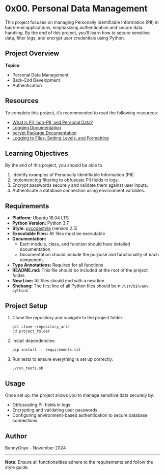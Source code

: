 # 0x00. Personal Data Management

This project focuses on managing Personally Identifiable Information (PII) in back-end applications, emphasizing authentication and secure data handling. By the end of this project, you'll learn how to secure sensitive data, filter logs, and encrypt user credentials using Python.

## Project Overview

**Topics:**
- Personal Data Management
- Back-End Development
- Authentication

## Resources

To complete this project, it’s recommended to read the following resources:
- [What Is PII, non-PII, and Personal Data?](#)
- [Logging Documentation](#)
- [bcrypt Package Documentation](#)
- [Logging to Files, Setting Levels, and Formatting](#)

## Learning Objectives

By the end of this project, you should be able to:
1. Identify examples of Personally Identifiable Information (PII).
2. Implement log filtering to obfuscate PII fields in logs.
3. Encrypt passwords securely and validate them against user inputs.
4. Authenticate a database connection using environment variables.

## Requirements

- **Platform:** Ubuntu 18.04 LTS
- **Python Version:** Python 3.7
- **Style:** [pycodestyle](https://pypi.org/project/pycodestyle/) (version 2.5)
- **Executable Files:** All files must be executable
- **Documentation:** 
    - Each module, class, and function should have detailed documentation.
    - Documentation should include the purpose and functionality of each component.
- **Type Annotations:** Required for all functions
- **README.md:** This file should be included at the root of the project folder.
- **New Line:** All files should end with a new line.
- **Shebang:** The first line of all Python files should be `#!/usr/bin/env python3`

## Project Setup

1. Clone the repository and navigate to the project folder:
   ```bash
   git clone <repository_url>
   cd project_folder
   ```

2. Install dependencies:
   ```bash
   pip install -r requirements.txt
   ```

3. Run tests to ensure everything is set up correctly:
   ```bash
   ./run_tests.sh
   ```

## Usage

Once set up, the project allows you to manage sensitive data securely by:
- Obfuscating PII fields in logs.
- Encrypting and validating user passwords.
- Configuring environment-based authentication to secure database connections.

## Author

BennyOnye - November 2024

---

**Note:** Ensure all functionalities adhere to the requirements and follow the style guide.
```
